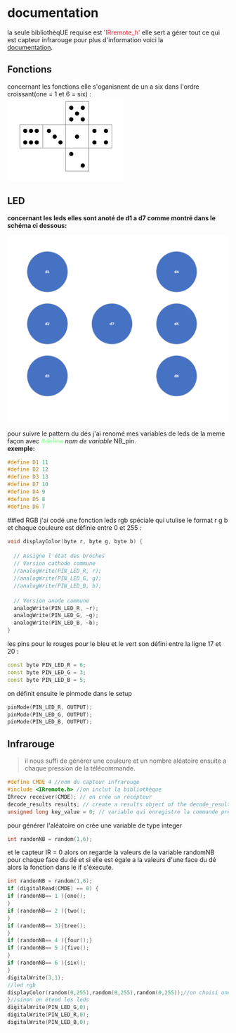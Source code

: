 # documentation

la seule bibliothèqUE requise est <span style="color: #f01a2c">'IRremote_h'</span> 
elle sert a gérer tout ce qui est capteur infrarouge pour plus d'information voici la   
[documentation](https://github.com/Arduino-IRremote/Arduino-IRremote).
##  Fonctions
concernant les fonctions elle s'oganisnent de un a six dans l'ordre croissant(one = 1 et 6 = six) :  
![différents patterns du dé](images.png)  




 

## LED 
__concernant les leds elles sont anoté de d1 a d7 comme montré dans le schéma ci dessous:__  

![shéma dé](d_image.png)  

pour suivre le pattern du dés j'ai renomé mes variables de leds de la meme façon avec  <span style="color: #85ff91">#define</span> *nom de variable* NB_pin.  
**exemple:**
```C++
#define D1 11
#define D2 12
#define D3 13
#define D7 10
#define D4 9
#define D5 8
#define D6 7
```
##led RGB 
j'ai codé une fonction leds rgb spéciale qui utulise le format r g b et chaque couleure est définie entre 0 et 255 :
```C++
void displayColor(byte r, byte g, byte b) {

  // Assigne l'état des broches
  // Version cathode commune
  //analogWrite(PIN_LED_R, r);
  //analogWrite(PIN_LED_G, g);
  //analogWrite(PIN_LED_B, b);

  // Version anode commune
  analogWrite(PIN_LED_R, ~r);
  analogWrite(PIN_LED_G, ~g);
  analogWrite(PIN_LED_B, ~b);
}
```
les pins pour le rouges pour le bleu  et le vert son défini entre la ligne 17 et 20 : 
```C++
const byte PIN_LED_R = 6;
const byte PIN_LED_G = 3;
const byte PIN_LED_B = 5; 
```
on définit ensuite le pinmode dans le setup
```C++
pinMode(PIN_LED_R, OUTPUT);
pinMode(PIN_LED_G, OUTPUT);
pinMode(PIN_LED_B, OUTPUT);
```
##  Infrarouge
>il nous suffi de générer une couleure et un nombre aléatoire ensuite a chaque pression de la télécommande.

```C++ 
#define CMDE 4 //nom du capteur infrarouge
#include <IRremote.h> //on inclut la bibliothèque
IRrecv receiver(CMDE); // on crée un récépteur
decode_results results; // create a results object of the decode_results class
unsigned long key_value = 0; // variable qui enregistre la commande préssée 
```
pour générer l'aléatoire on crée une variable de type integer 
```C++ 
int randonNB = random(1,6);
```

et le capteur IR = 0 alors 
on regarde la valeurs de la variable randomNB pour chaque face du dé et si elle est égale a la valeurs d'une face du dé alors la fonction dans le if s'éxecute.
```C++
int randonNB = random(1,6);
if (digitalRead(CMDE) == 0) {
if (randonNB== 1 ){one();
}
if (randonNB== 2 ){two();
}
if (randonNB== 3){tree();
}
if (randonNB== 4 ){four();}
if (randonNB== 5 ){five();
}
if (randonNB== 6 ){six();
}
digitalWrite(3,1);
//led rgb 
displayColor(random(0,255),random(0,255),random(0,255));//on choisi une valeure aléatoire pour vert bleu et rouge 
}//sinon on étend les leds
digitalWrite(PIN_LED_G,0);
digitalWrite(PIN_LED_R,0);
digitalWrite(PIN_LED_B,0);
```
